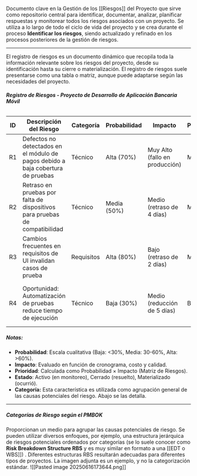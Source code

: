 Documento clave en la Gestión de los [[Riesgos]] del Proyecto que sirve como repositorio central para identificar, documentar, analizar, planificar respuestas y monitorear todos los riesgos asociados con un proyecto.
Se utiliza a lo largo de todo el ciclo de vida del proyecto y se crea durante el proceso **Identificar los riesgos**, siendo actualizado y refinado en los procesos posteriores de la gestión de riesgos.
****
El registro de riesgos es un documento dinámico que recopila toda la información relevante sobre los riesgos del proyecto, desde su identificación hasta su cierre o materialización.
El registro de riesgos suele presentarse como una tabla o matriz, aunque puede adaptarse según las necesidades del proyecto.
###### **Registro de Riesgos - Proyecto de Desarrollo de Aplicación Bancaria Móvil**

| ID  | Descripción del Riesgo                                                          | Categoría  | Probabilidad | Impacto                        | Prioridad | Estrategia de Respuesta                                     | Responsable         | Estado | Acciones                                                      |
| --- | ------------------------------------------------------------------------------- | ---------- | ------------ | ------------------------------ | --------- | ----------------------------------------------------------- | ------------------- | ------ | ------------------------------------------------------------- |
| R1  | Defectos no detectados en el módulo de pagos debido a baja cobertura de pruebas | Técnico    | Alta (70%)   | Muy Alto (fallo en producción) | Muy Alta  | Mitigar: Aumentar pruebas automatizadas y de estrés         | Equipo de Testing   | Activo | Diseño de casos de prueba completado; automatización en curso |
| R2  | Retraso en pruebas por falta de dispositivos para pruebas de compatibilidad     | Técnico    | Media (50%)  | Medio (retraso de 4 días)      | Media     | Mitigar: Usar emuladores en la nube                         | Equipo de QA        | Activo | Contrato con proveedor de emuladores firmado                  |
| R3  | Cambios frecuentes en requisitos de UI invalidan casos de prueba                | Requisitos | Alta (80%)   | Bajo (retraso de 2 días)       | Media     | Aceptar: Tolerar retraso menor; monitorear cambios          | Analista de Negocio | Activo | Reuniones semanales con el cliente para revisar requisitos    |
| R4  | Oportunidad: Automatización de pruebas reduce tiempo de ejecución               | Técnico    | Baja (30%)   | Medio (reducción de 5 días)    | Baja      | Mejorar: Capacitar equipo en herramientas de automatización | Líder de Proyecto   | Activo | Curso de automatización programado para la próxima semana     |

##### Notas:
- **Probabilidad**: Escala cualitativa (Baja: <30%, Media: 30-60%, Alta: >60%).
- **Impacto**: Evaluado en función de cronograma, costo y calidad.
- **Prioridad**: Calculada como Probabilidad × Impacto (Matriz de Riesgos).
- **Estado**: Activo (en monitoreo), Cerrado (resuelto), Materializado (ocurrió).
- **Categoría:** Esta característica es utilizada como agrupación general de las causas potenciales del riesgo. Abajo se las detalla.
****
##### **Categorías de Riesgo según el PMBOK**
Proporcionan un medio para agrupar las causas potenciales de riesgo. Se pueden utilizar diversos enfoques, por ejemplo, una estructura jerárquica de riesgos potenciales ordenados por categorías (se lo suele conocer como **Risk Breakdown Structure RBS** y es muy similar en formato a una [[EDT o WBS]]) .
Diferentes estructuras RBS resultarán adecuadas para diferentes tipos de proyectos. La imagen adjunta es un ejemplo, y no la categorización estándar.
![[Pasted image 20250616173644.png]]